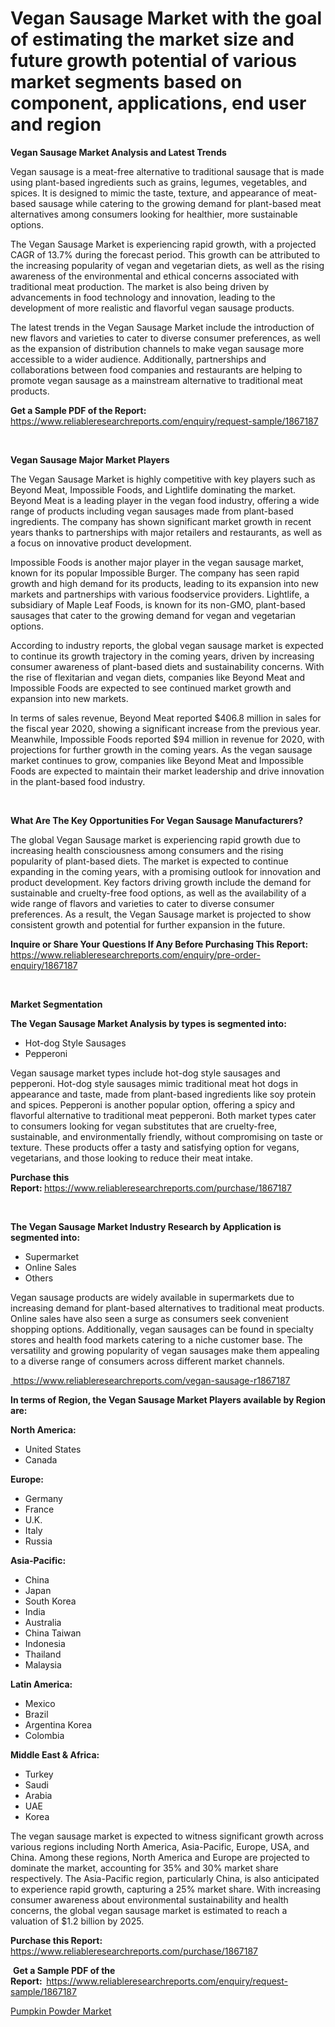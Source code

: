 <p><h1>Vegan Sausage Market with the goal of estimating the market size and future growth potential of various market segments based on component, applications, end user and region</h1></p><p><strong>Vegan Sausage Market Analysis and Latest Trends</strong></p>
<p><p>Vegan sausage is a meat-free alternative to traditional sausage that is made using plant-based ingredients such as grains, legumes, vegetables, and spices. It is designed to mimic the taste, texture, and appearance of meat-based sausage while catering to the growing demand for plant-based meat alternatives among consumers looking for healthier, more sustainable options.</p><p>The Vegan Sausage Market is experiencing rapid growth, with a projected CAGR of 13.7% during the forecast period. This growth can be attributed to the increasing popularity of vegan and vegetarian diets, as well as the rising awareness of the environmental and ethical concerns associated with traditional meat production. The market is also being driven by advancements in food technology and innovation, leading to the development of more realistic and flavorful vegan sausage products.</p><p>The latest trends in the Vegan Sausage Market include the introduction of new flavors and varieties to cater to diverse consumer preferences, as well as the expansion of distribution channels to make vegan sausage more accessible to a wider audience. Additionally, partnerships and collaborations between food companies and restaurants are helping to promote vegan sausage as a mainstream alternative to traditional meat products.</p></p>
<p><strong>Get a Sample PDF of the Report:&nbsp;</strong> <a href="https://www.reliableresearchreports.com/enquiry/request-sample/1867187">https://www.reliableresearchreports.com/enquiry/request-sample/1867187</a></p>
<p>&nbsp;</p>
<p><strong>Vegan Sausage Major Market Players</strong></p>
<p><p>The Vegan Sausage Market is highly competitive with key players such as Beyond Meat, Impossible Foods, and Lightlife dominating the market. Beyond Meat is a leading player in the vegan food industry, offering a wide range of products including vegan sausages made from plant-based ingredients. The company has shown significant market growth in recent years thanks to partnerships with major retailers and restaurants, as well as a focus on innovative product development.</p><p>Impossible Foods is another major player in the vegan sausage market, known for its popular Impossible Burger. The company has seen rapid growth and high demand for its products, leading to its expansion into new markets and partnerships with various foodservice providers. Lightlife, a subsidiary of Maple Leaf Foods, is known for its non-GMO, plant-based sausages that cater to the growing demand for vegan and vegetarian options.</p><p>According to industry reports, the global vegan sausage market is expected to continue its growth trajectory in the coming years, driven by increasing consumer awareness of plant-based diets and sustainability concerns. With the rise of flexitarian and vegan diets, companies like Beyond Meat and Impossible Foods are expected to see continued market growth and expansion into new markets.</p><p>In terms of sales revenue, Beyond Meat reported $406.8 million in sales for the fiscal year 2020, showing a significant increase from the previous year. Meanwhile, Impossible Foods reported $94 million in revenue for 2020, with projections for further growth in the coming years. As the vegan sausage market continues to grow, companies like Beyond Meat and Impossible Foods are expected to maintain their market leadership and drive innovation in the plant-based food industry.</p></p>
<p>&nbsp;</p>
<p><strong>What Are The Key Opportunities For Vegan Sausage Manufacturers?</strong></p>
<p><p>The global Vegan Sausage market is experiencing rapid growth due to increasing health consciousness among consumers and the rising popularity of plant-based diets. The market is expected to continue expanding in the coming years, with a promising outlook for innovation and product development. Key factors driving growth include the demand for sustainable and cruelty-free food options, as well as the availability of a wide range of flavors and varieties to cater to diverse consumer preferences. As a result, the Vegan Sausage market is projected to show consistent growth and potential for further expansion in the future.</p></p>
<p><strong>Inquire or Share Your Questions If Any Before Purchasing This Report:</strong> <a href="https://www.reliableresearchreports.com/enquiry/pre-order-enquiry/1867187">https://www.reliableresearchreports.com/enquiry/pre-order-enquiry/1867187</a></p>
<p>&nbsp;</p>
<p><strong>Market Segmentation</strong></p>
<p><strong>The Vegan Sausage Market Analysis by types is segmented into:</strong></p>
<p><ul><li>Hot-dog Style Sausages</li><li>Pepperoni</li></ul></p>
<p><p>Vegan sausage market types include hot-dog style sausages and pepperoni. Hot-dog style sausages mimic traditional meat hot dogs in appearance and taste, made from plant-based ingredients like soy protein and spices. Pepperoni is another popular option, offering a spicy and flavorful alternative to traditional meat pepperoni. Both market types cater to consumers looking for vegan substitutes that are cruelty-free, sustainable, and environmentally friendly, without compromising on taste or texture. These products offer a tasty and satisfying option for vegans, vegetarians, and those looking to reduce their meat intake.</p></p>
<p><strong>Purchase this Report:&nbsp;</strong><a href="https://www.reliableresearchreports.com/purchase/1867187">https://www.reliableresearchreports.com/purchase/1867187</a></p>
<p>&nbsp;</p>
<p><strong>The Vegan Sausage Market Industry Research by Application is segmented into:</strong></p>
<p><ul><li>Supermarket</li><li>Online Sales</li><li>Others</li></ul></p>
<p><p>Vegan sausage products are widely available in supermarkets due to increasing demand for plant-based alternatives to traditional meat products. Online sales have also seen a surge as consumers seek convenient shopping options. Additionally, vegan sausages can be found in specialty stores and health food markets catering to a niche customer base. The versatility and growing popularity of vegan sausages make them appealing to a diverse range of consumers across different market channels.</p></p>
<p><a href="https://www.reliableresearchreports.com/vegan-sausage-r1867187">&nbsp;https://www.reliableresearchreports.com/vegan-sausage-r1867187</a></p>
<p><strong>In terms of Region, the Vegan Sausage Market Players available by Region are:</strong></p>
<p>
    <p> <strong> North America: </strong>
        <ul>
            <li>United States</li>
            <li>Canada</li>
        </ul>
        </p> 
    <p> <strong> Europe: </strong>
        <ul>
            <li>Germany</li>
            <li>France</li>
            <li>U.K.</li>
            <li>Italy</li>
            <li>Russia</li>
        </ul>
        </p> 
    <p> <strong> Asia-Pacific: </strong>
        <ul>
            <li>China</li>
            <li>Japan</li>
            <li>South Korea</li>
            <li>India</li>
            <li>Australia</li>
            <li>China Taiwan</li>
            <li>Indonesia</li>
            <li>Thailand</li>
            <li>Malaysia</li>
        </ul>
        </p> 
    <p> <strong> Latin America: </strong>
        <ul>
            <li>Mexico</li>
            <li>Brazil</li>
            <li>Argentina Korea</li>
            <li>Colombia</li>
        </ul>
        </p> 
    <p> <strong> Middle East & Africa: </strong>
        <ul>
            <li>Turkey</li>
            <li>Saudi</li>
            <li>Arabia</li>
            <li>UAE</li>
            <li>Korea</li>
        </ul>
    </p>
    </p>
<p><p>The vegan sausage market is expected to witness significant growth across various regions including North America, Asia-Pacific, Europe, USA, and China. Among these regions, North America and Europe are projected to dominate the market, accounting for 35% and 30% market share respectively. The Asia-Pacific region, particularly China, is also anticipated to experience rapid growth, capturing a 25% market share. With increasing consumer awareness about environmental sustainability and health concerns, the global vegan sausage market is estimated to reach a valuation of $1.2 billion by 2025.</p></p>
<p><strong>Purchase this Report: </strong><a href="https://www.reliableresearchreports.com/purchase/1867187">https://www.reliableresearchreports.com/purchase/1867187</a></p>
<p>&nbsp;<strong>Get a Sample PDF of the Report:&nbsp;&nbsp;</strong><a href="https://www.reliableresearchreports.com/enquiry/request-sample/1867187">https://www.reliableresearchreports.com/enquiry/request-sample/1867187</a></p>
<p><strong></strong></p>
<p><p><a href="https://carnation-joke-41f.notion.site/Pumpkin-Powder-Market-Size-Growth-and-Forecast-from-2024-2031-10e3ee9f7a2e4a6ebde6bed64c8d929f">Pumpkin Powder Market</a></p></p>